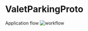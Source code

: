# ValetParkingProto
Application flow
![workflow](https://github.com/shusrushabezugam/ValetParkingProto/blob/master/work%20_flow.PNG)
